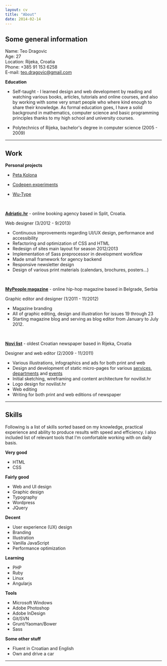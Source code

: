 ```yaml
---
layout: cv
title: "About"
date: 2014-02-14
---
```


## Some general information

Name: Teo Dragovic  
Age: 27  
Location: Rijeka, Croatia  
Phone: +385 91 153 6258  
E-mail: [teo.dragovic@gmail.com](mailto:teo.dragovic@gmail.com)  

**Education**

- Self-taught - I learned design and web development by reading and watching various books, articles, tutorials and online courses, and also by working with some very smart people who where kind enough to share their knowledge. As formal education goes, I have a solid background in mathematics, computer science and basic programming principles thanks to my high school and university courses. 

- Polytechnics of Rijeka, bachelor's degree in computer science (2005 - 2009)

***

## Work

**Personal projects**

- [Peta Kolona](http://petakolona.com)

- [Codepen experiments](http://codepen.io/teodragovic)

- [Wu-Type](http://petakolona.com/wu-type)

<br/>

**[Adriatic.hr](http://adriatic.hr)** - online booking agency based in Split, Croatia.

Web designer (3/2012 - 9/2013)

- Continuous improvements regarding UI/UX design, performance and accessibility
- Refactoring and optimization of CSS and HTML
- Redesign of sites main layout for season 2012/2013
- Implementation of Sass preprocessor in development workflow
- Made small framework for agency backend
- Responsive newsletter design
- Design of various print materials (calendars, brochures, posters...)

<br/>  

**[MyPeople magazine](http://issuu.com/mypeople)** - online hip-hop magazine based in Belgrade, Serbia

Graphic editor and designer (1/2011 - 11/2012)

- Magazine branding
- All of graphic editing, design and illustration for issues 19 through 23
- Starting magazine blog and serving as blog editor from January to July 2012.

<br/>

**[Novi list](http://novilist.hr)** - oldest Croatian newspaper based in Rijeka, Croatia

Designer and web editor (2/2009 - 11/2011)

- Various illustrations, infographics and ads for both print and web
- Design and development of static micro-pages for various [services](http://tiskara.novilist.hr/), [departments](http://novine.novilist.hr/marketing/) and [events](http://knldk.novilist.hr/)
- Initial sketching, wireframing and content architecture for novilist.hr
- Logo design for novilist.hr
- Web editing
- Writing for both print and web editions of newspaper

***

## Skills

Following is a list of skills sorted based on my knowledge, practical experience and ability to produce results with speed and efficiency. I also included list of relevant tools that I'm comfortable working with on daily basis.

**Very good**

- HTML
- CSS

**Fairly good**

- Web and UI design
- Graphic design
- Typography
- Wordpress
- JQuery

**Decent**

- User experience (UX) design 
- Branding 
- Illustration
- Vanilla JavaScript
- Performance optimization

**Learning**

- PHP
- Ruby
- Linux
- Angularjs

**Tools**

- Microsoft Windows
- Adobe Photoshop
- Adobe InDesign
- Git/SVN
- Grunt/Yaoman/Bower
- Sass

**Some other stuff**

- Fluent in Croatian and English
- Own and drive a car

***
